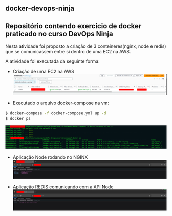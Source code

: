## docker-devops-ninja
## Repositório contendo exercício de docker praticado no curso DevOps Ninja <br />

Nesta atividade foi proposto a criação de 3 conteineres(nginx, node e redis) que se comunicassem entre si dentro de uma EC2 na AWS.<br />

A atividade foi executada da seguinte forma:
- Criação de uma EC2 na AWS <br />
![alt text](imagens/ec2.png)<br />

- Executado o arquivo docker-compose na vm: <br />
```sh
$ docker-compose -f docker-compose.yml up -d
$ docker ps
```
![alt text](imagens/docker.png)<br />

- Aplicação Node rodando no NGINX <br />
![alt text](imagens/node.png)<br />

- Aplicação REDIS comunicando com a API Node <br />
![alt text](imagens/redis.png)<br />
